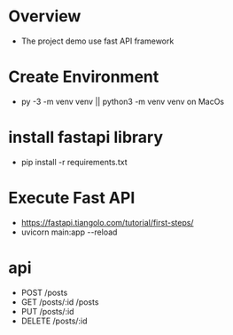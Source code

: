 # Overview
- The project demo use fast API framework

# Create Environment
- py -3 -m venv venv || python3 -m venv venv on MacOs

# install fastapi library
- pip install -r requirements.txt


# Execute Fast API
- https://fastapi.tiangolo.com/tutorial/first-steps/
- uvicorn main:app --reload

# api
- POST  /posts
- GET   /posts/:id
        /posts
- PUT   /posts/:id
- DELETE /posts/:id

